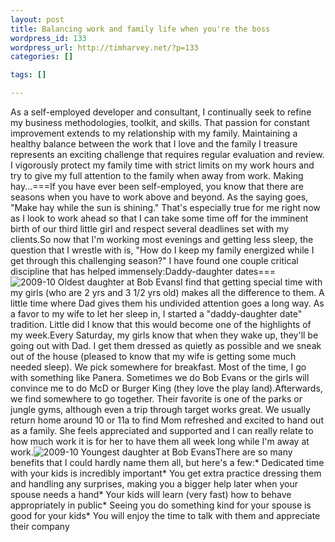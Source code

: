 ```yaml
--- 
layout: post
title: Balancing work and family life when you're the boss
wordpress_id: 133
wordpress_url: http://timharvey.net/?p=133
categories: []

tags: []

---
```

As a self-employed developer and consultant, I continually seek to refine my business methodologies, toolkit, and skills. That passion for constant improvement extends to my relationship with my family. Maintaining a healthy balance between the work that I love and the family I treasure represents an exciting challenge that requires regular evaluation and review. I vigorously protect my family time with strict limits on my work hours and try to give my full attention to the family when away from work. Making hay...===If you have ever been self-employed, you know that there are seasons when you have to work above and beyond. As the saying goes, "Make hay while the sun is shining." That's especially true for me right now as I look to work ahead so that I can take some time off for the imminent birth of our third little girl and respect several deadlines set with my clients.So now that I'm working most evenings and getting less sleep, the question that I wrestle with is, "How do I keep my family energized while I get through this challenging season?" I have found one couple critical discipline that has helped immensely:Daddy-daughter dates===![2009-10 Oldest daughter at Bob Evans](http://timharvey.net/wp-content/2009_10_oldest_daughter_at_bob_evans.jpg)I find that getting special time with my girls (who are 2 yrs and 3 1/2 yrs old) makes all the difference to them. A little time where Dad gives them his undivided attention goes a long way. As a favor to my wife to let her sleep in, I started a "daddy-daughter date" tradition. Little did I know that this would become one of the highlights of my week.Every Saturday, my girls know that when they wake up, they'll be going out with Dad. I get them dressed as quietly as possible and we sneak out of the house (pleased to know that my wife is getting some much needed sleep). We pick somewhere for breakfast. Most of the time, I go with something like Panera. Sometimes we do Bob Evans or the girls will convince me to do McD or Burger King (they love the play land).Afterwards, we find somewhere to go together. Their favorite is one of the parks or jungle gyms, although even a trip through target works great. We usually return home around 10 or 11a to find Mom refreshed and excited to hand out as a family. She feels appreciated and supported and I can really relate to how much work it is for her to have them all week long while I'm away at work.![2009-10 Youngest daughter at Bob Evans](http://timharvey.net/wp-content/2009_10_youngest_daughter_at_bob_evans.jpg)There are so many benefits that I could hardly name them all, but here's a few:* Dedicated time with your kids is incredibly important* You get extra practice dressing them and handling any surprises, making you a bigger help later when your spouse needs a hand* Your kids will learn (very fast) how to behave appropriately in public* Seeing you do something kind for your spouse is good for your kids* You will enjoy the time to talk with them and appreciate their company

